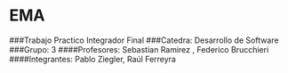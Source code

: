 # EMA
###Trabajo Practico Integrador Final 
###Catedra: Desarrollo de Software 
###Grupo: 3
####Profesores: Sebastian Ramirez	, Federico Brucchieri 
####Integrantes: Pablo Ziegler, Raúl Ferreyra
